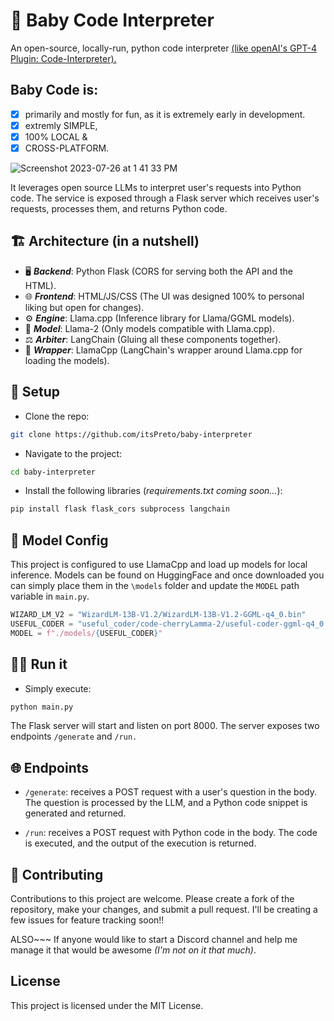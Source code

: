 # 🦙 Baby Code Interpreter
An open-source, locally-run, python code interpreter [(like openAI's GPT-4 Plugin: Code-Interpreter).](https://pub.towardsai.net/gpt-4-code-interpreter-your-magic-wand-for-instant-python-data-visuals-f40fcfb5e39b)

## Baby Code is:
- [x] primarily and mostly for fun, as it is extremely early in development.
- [x] extremly SIMPLE,
- [x] 100% LOCAL &
- [x] CROSS-PLATFORM.

![Screenshot 2023-07-26 at 1 41 33 PM](https://github.com/itsPreto/baby-code/assets/45348368/d895b87b-7d26-44cb-9c1f-05b12f2188ed)

It leverages open source LLMs to interpret user's requests into Python code. 
The service is exposed through a Flask server which receives user's requests, processes them, and returns Python code.

## 🏗️ Architecture (in a nutshell)

- 🖥️ **_Backend_**: Python Flask (CORS for serving both the API and the HTML).
- 🌐 **_Frontend_**: HTML/JS/CSS (The UI was designed 100% to personal liking but open for changes).
- ⚙️ **_Engine_**: Llama.cpp (Inference library for Llama/GGML models).
- 🧠 **_Model_**: Llama-2 (Only models compatible with Llama.cpp).
- ⚖️ **_Arbiter_**: LangChain (Gluing all these components together).
- 🎁 **_Wrapper_**: LlamaCpp (LangChain's wrapper around Llama.cpp for loading the models).

## 🚀 Setup
- Clone the repo:
  
```bash 
git clone https://github.com/itsPreto/baby-interpreter
```

-  Navigate to the project:
  
```bash 
cd baby-interpreter
```

- Install the following libraries (_requirements.txt coming soon..._):
  
```bash 
pip install flask flask_cors subprocess langchain
```
## 🧠 Model Config
This project is configured to use LlamaCpp and load up models for local inference.
Models can be found on HuggingFace and once downloaded you can simply place them in the `\models` folder and update the `MODEL` path variable in `main.py`.
```python 
WIZARD_LM_V2 = "WizardLM-13B-V1.2/WizardLM-13B-V1.2-GGML-q4_0.bin"
USEFUL_CODER = "useful_coder/code-cherryLamma-2/useful-coder-ggml-q4_0.bin"
MODEL = f"./models/{USEFUL_CODER}"
```
## 🏃‍♀️ Run it
- Simply execute: 
```bash 
python main.py 
```

The Flask server will start and listen on port 8000. The server exposes two endpoints ```/generate``` and ```/run.```
## 🌐 Endpoints
- `/generate`: receives a POST request with a user's question in the body. The question is processed by the LLM, and a 
Python code snippet is generated and returned.

- `/run`: receives a POST request with Python code in the body. The code is executed, and the output of the execution 
is returned.
## 🤝 Contributing
  Contributions to this project are welcome. Please create a fork of the repository, make your changes, and submit a pull 
request.
  I'll be creating a few issues for feature tracking soon!!

  
ALSO~~~ If anyone would like to start a Discord channel and help me manage it that would be awesome _(I'm not on it that much)_.
## License
This project is licensed under the MIT License.
